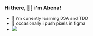 ### Hi there, 👋🏿 i'm Abena!




- 🌱 i’m currently learning DSA and TDD
- 👾 occasionally i push pixels in figma
- ![](https://komarev.com/ghpvc/?username=abena07&style=blueviolet)




